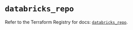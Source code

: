 # `databricks_repo`

Refer to the Terraform Registry for docs: [`databricks_repo`](https://registry.terraform.io/providers/databricks/databricks/1.81.1/docs/resources/repo).
